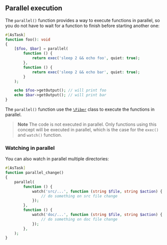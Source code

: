 ## Parallel execution

The `parallel()` function provides a way to execute functions in parallel,
so you do not have to wait for a function to finish before starting another one:

```php
#[AsTask]
function foo(): void
{
    [$foo, $bar] = parallel(
        function () {
            return exec('sleep 2 && echo foo', quiet: true);
        },
        function () {
            return exec('sleep 2 && echo bar', quiet: true);
        }
    );

    echo $foo->getOutput(); // will print foo
    echo $bar->getOutput(); // will print bar
}
```

The `parallel()` function use the [`\Fiber`](https://www.php.net/Fiber) class to
execute the functions in parallel.

> **Note**
> The code is not executed in parallel. Only functions using this concept
> will be executed in parallel, which is the case for
> the `exec()` and `watch()` function.

### Watching in parallel

You can also watch in parallel multiple directories:

```php
#[AsTask]
function parallel_change()
{
    parallel(
        function () {
            watch('src/...', function (string $file, string $action) {
                // do something on src file change
            });
        },
        function () {
            watch('doc/...', function (string $file, string $action) {
                // do something on doc file change
            });
        },
    );
}
